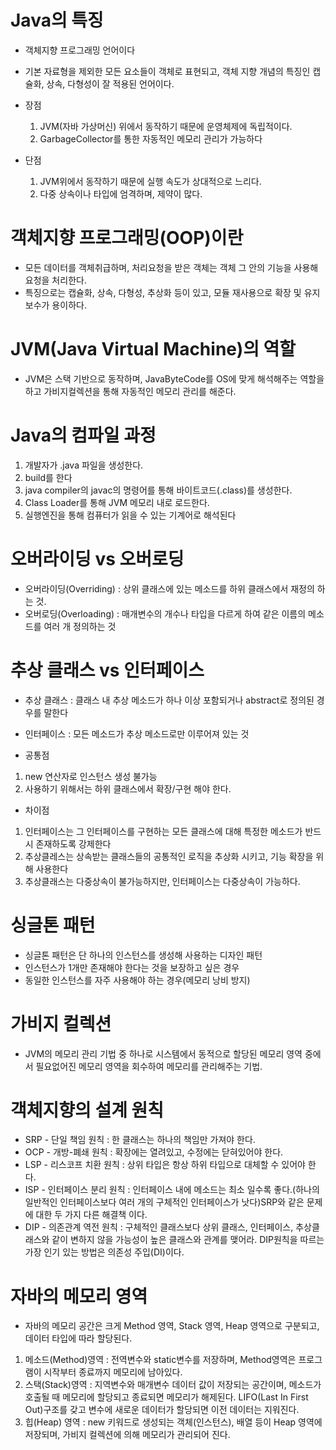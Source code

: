 # Java의 특징
- 객체지향 프로그래밍 언어이다
- 기본 자료형을 제외한 모든 요소들이 객체로 표현되고, 객체 지향 개념의 특징인 캡슐화, 상속, 다형성이 잘 적용된 언어이다.

- 장점
    1. JVM(자바 가상머신) 위에서 동작하기 때문에 운영체제에 독립적이다.
    2. GarbageCollector를 통한 자동적인 메모리 관리가 가능하다

- 단점
    1. JVM위에서 동작하기 때문에 실행 속도가 상대적으로 느리다.
    2. 다중 상속이나 타입에 엄격하며, 제약이 많다.

# 객체지향 프로그래밍(OOP)이란
- 모든 데이터를 객체취급하며, 처리요청을 받은 객체는 객체 그 안의 기능을 사용해 요청을 처리한다.
- 특징으로는 캡슐화, 상속, 다형성, 추상화 등이 있고, 모듈 재사용으로 확장 및 유지보수가 용이하다.

# JVM(Java Virtual Machine)의 역할
- JVM은 스택 기반으로 동작하며, JavaByteCode를 OS에 맞게 해석해주는 역할을 하고 가비지컬렉션을 통해 자동적인 메모리 관리를 해준다.

# Java의 컴파일 과정

1. 개발자가 .java 파일을 생성한다.
2. build를 한다
3. java compiler의 javac의 명령어를 통해 바이트코드(.class)를 생성한다.
4. Class Loader를 통해 JVM 메모리 내로 로드한다.
5. 실행엔진을 통해 컴퓨터가 읽을 수 있는 기계어로 해석된다

# 오버라이딩 vs 오버로딩
- 오버라이딩(Overriding) : 상위 클래스에 있는 메소드를 하위 클래스에서 재정의 하는 것.
- 오버로딩(Overloading) : 매개변수의 개수나 타입을 다르게 하여 같은 이름의 메소드를 여러 개 정의하는 것

# 추상 클래스 vs 인터페이스
- 추상 클래스 : 클래스 내 추상 메소드가 하나 이상 포함되거나 abstract로 정의된 경우를 말한다

- 인터페이스 : 모든 메소드가 추상 메소드로만 이루어져 있는 것

- 공통점
1. new 연산자로 인스턴스 생성 불가능
2. 사용하기 위해서는 하위 클래스에서 확장/구현 해야 한다.

- 차이점
1. 인터페이스는 그 인터페이스를 구현하는 모든 클래스에 대해 특정한 메소드가 반드시 존재하도록 강제한다
2. 추상클레스는 상속받는 클래스들의 공통적인 로직을 추상화 시키고, 기능 확장을 위해 사용한다
3. 추상클래스는 다중상속이 불가능하지만, 인터페이스는 다중상속이 가능하다.

# 싱글톤 패턴
- 싱글톤 패턴은 단 하나의 인스턴스를 생성해 사용하는 디자인 패턴
- 인스턴스가 1개만 존재해야 한다는 것을 보장하고 싶은 경우
- 동일한 인스턴스를 자주 사용해야 하는 경우(메모리 낭비 방지)

# 가비지 컬렉션
- JVM의 메모리 관리 기법 중 하나로 시스템에서 동적으로 할당된 메모리 영역 중에서 필요없어진 메모리 영역을 회수하여 메모리를 관리해주는 기법.

# 객체지향의 설계 원칙
- SRP - 단일 책임 원칙 : 한 클래스는 하나의 책임만 가져야 한다.
- OCP - 개방-폐쇄 원칙 : 확장에는 열려있고, 수정에는 닫혀있어야 한다.
- LSP - 리스코프 치환 원칙 : 상위 타입은 항상 하위 타입으로 대체할 수 있어야 한다.
- ISP - 인터페이스 분리 원칙 : 인터페이스 내에 메소드는 최소 일수록 좋다.(하나의 일반적인 인터페이스보다 여러 개의 구체적인 인터페이스가 낫다)SRP와 같은 문제에 대한 두 가지 다른 해결책 이다.
- DIP - 의존관계 역전 원칙 : 구체적인 클래스보다 상위 클래스, 인터페이스, 추상클래스와 같이 변하지 않을 가능성이 높은 클래스와 관계를 맺어라. DIP원칙을 따르는 가장 인기 있는 방법은 의존성 주입(DI)이다.

# 자바의 메모리 영역
- 자바의 메모리 공간은 크게 Method 영역, Stack 영역, Heap 영역으로 구분되고, 데이터 타입에 따라 할당된다.
1. 메소드(Method)영역 : 전역변수와 static변수를 저장하며, Method영역은 프로그램이 시작부터 종료까지 메모리에 남아있다.
2. 스택(Stack)영역 : 지역변수와 매개변수 데이터 값이 저장되는 공간이며, 메소드가 호출될 때 메모리에 할당되고 종료되면 메모리가 해제된다. LIFO(Last In First Out)구조를 갖고 변수에 새로운 데이터가 할당되면 이전 데이터는 지워진다.
3. 힙(Heap) 영역 : new 키워드로 생성되는 객체(인스턴스), 배열 등이 Heap 영역에 저장되며, 가비지 컬렉션에 의해 메모리가 관리되어 진다.
